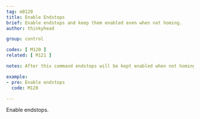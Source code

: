 ```yaml
---
tag: m0120
title: Enable Endstops
brief: Enable endstops and keep them enabled even when not homing.
author: thinkyhead

group: control

codes: [ M120 ]
related: [ M121 ]

notes: After this command endstops will be kept enabled when not homing. This may have side-effects if using `SD_ABORT_ON_ENDSTOP_HIT`.

example:
- pre: Enable endstops
  code: M120

---
```


Enable endstops.
